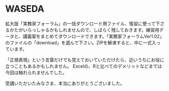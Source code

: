 # WASEDA
拡大版「実務家フォーラム」の一括ダウンロード用ファイル、復習に使って下さるかたがいらっしゃるかもしれませんので、しばらく残しておきます。練習用データと、講義案をまとめてダウンロードできます。「実務家フォーラムVer1.02」のファイルの「download」を選んで下さい。ZIPを解凍すると、中に一式入っています。

「正規表現」という言葉だけでも覚えておいていただけたら、近いうちにお役に立つこともあるかもしれません。
Excelの、Rと比べてのデメリットなどまでは今回は触れられませんでした。

受講いただいたみなさま、本当にありがとうございました。
